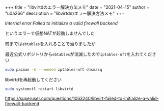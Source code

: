 +++
title = "libvirtdのエラー解決方法メモ"
date = "2021-04-15"
author = "u0a266"
description = "libvirtdのエラー解決方法メモ"
+++

_Internal error:Failed to initialize a valid firewall backend_

というエラーで仮想NATが起動しませんでした

前までは`ebtables`を入れることで治りましたが

最近公式リポジトリから`ebtables`が消滅したので`iptables-nft`を入れてください

```bash
sudo pacman -S --needed iptables-nft dnsmasq
```

libvirtdを再起動してください

```bash
sudo systemctl restart libvirtd
```

https://superuser.com/questions/1063240/libvirt-failed-to-initialize-a-valid-firewall-backend
